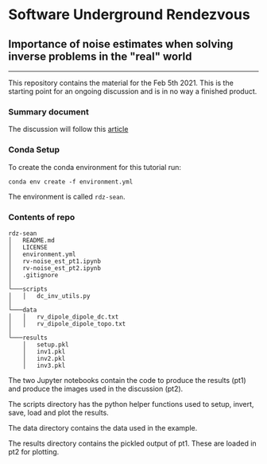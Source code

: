 # Software Underground Rendezvous
## Importance of noise estimates when solving inverse problems in the "real" world
---

This repository contains the material for the Feb 5th 2021.
This is the starting point for an ongoing discussion and is in no way a finished product.

### Summary document

The discussion will follow this [article](https://curvenote.com/@swalker/swung-rendez-vous-noise-estimates/discussion-notes)

### Conda Setup

To create the conda environment for this tutorial run:

```
conda env create -f environment.yml
```

The environment is called `rdz-sean`.

### Contents of repo

```
rdz-sean
│   README.md
│   LICENSE
│   environment.yml
│   rv-noise_est_pt1.ipynb
│   rv-noise_est_pt2.ipynb
│   .gitignore
│
└───scripts
│   │   dc_inv_utils.py
│
└───data
│   │   rv_dipole_dipole_dc.txt
│   │   rv_dipole_dipole_topo.txt
│
└───results
    │   setup.pkl
    │   inv1.pkl
    │   inv2.pkl
    │   inv3.pkl  
```

The two Jupyter notebooks contain the code to produce the results (pt1) and produce the images used in the discussion (pt2).

The scripts directory has the python helper functions used to setup, invert, save, load and plot the results.

The data directory contains the data used in the example.

The results directory contains the pickled output of pt1. These are loaded in pt2 for plotting.


